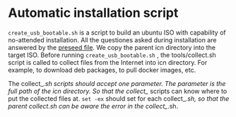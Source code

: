 # Automatic installation script

`create_usb_bootable.sh` is a script to build an ubuntu ISO
with capability of no-attended installation. All the questiones
asked during installation are answered by the [preseed file](ubuntu/preseed/ubuntu-server.seed).
We copy the parent icn directory into the target ISO. Before running `create_usb_bootable.sh`
, the tools/collect.sh script is called to collect files from
the Internet into icn directory. For example, to download deb packages,
to pull docker images, etc.

The collect_*.sh scripts should accept one parameter. The parameter is the full path of the icn
directory. So that the collect_* scripts can know where to put the collected files at.
`set -ex` should set for each collect_*.sh, so that the parent collect.sh can be aware the error
in the collect_*.sh.

